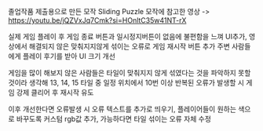 졸업작품 제출용으로 만든 모작 Sliding Puzzle
모작에 참고한 영상 -> https://youtu.be/jQZVxJq7Cmk?si=HOnltC35w41NT-rX

실제 게임 플레이 후 게임 종료 버튼과 일시정지버튼이 없음에 불편함을 느껴 UI추가, 영상에서 해결되지 않은 맞춰지지않게 섞이는 오류로 게임 재시작 버튼 추가
주변 사람들에게 플레이 후기를 받아 UI 크기 개선

게임을 많이 해보지 않은 사람들은 타일이 맞춰지지 않게 섞였다는 것을 파악하지 못할 것이라 생각해 13, 14, 15 타일 중 일정 위치에서 10번 이상 반복된 오류가 발생할 시 게임 강제 클리어 후 재시작 유도

이후 개선한다면 오류발생 시 오류 텍스트를 추가로 띄우기, 플레이어들이 원하는 색으로 바꾸도록 커스텀 rgb값 추가, 가능하다면 타일 섞이는 오류 자체 수정
